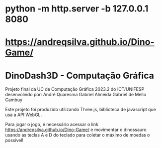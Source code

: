 # python -m http.server -b 127.0.0.1 8080

# https://andreqsilva.github.io/Dino-Game/

# DinoDash3D - Computação Gráfica

Projeto final da UC de Computação Gráfica 2023.2 do ICT/UNIFESP desenvolvido por: 
André Quaresma
Gabriel Almeida
Gabriel de Mello Cambuy

Este projeto foi produzido utilizando Three.js, biblioteca de javascript que usa a API WebGL.

Para jogar o jogo, é necessário acessar o link https://andreqsilva.github.io/Dino-Game/ e movimentar o dinossauro usando as teclas A e D do teclado para coletar o máximo de moedas o possível!
